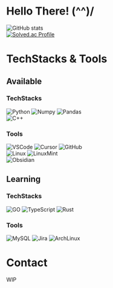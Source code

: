 # Hello There! (^^)/
![GitHub stats](https://github-readme-stats.vercel.app/api?username=chisatochan&show_icons=true&theme=dracula&hide_title=true)</br>
[![Solved.ac Profile](http://mazassumnida.wtf/api/v2/generate_badge?boj=anonymousffff)](https://solved.ac/anonymousffff/)
# TechStacks & Tools
## Available
### TechStacks
![Python](https://img.shields.io/badge/Python-3776AB.svg?&style=for-the-badge&logo=Python&logoColor=white)
![Numpy](https://img.shields.io/badge/Numpy-013243.svg?&style=for-the-badge&logo=Numpy&logoColor=white)
![Pandas](https://img.shields.io/badge/Pandas-150458.svg?&style=for-the-badge&logo=Pandas&logoColor=white)</br>
![C++](https://img.shields.io/badge/C++-00599C.svg?&style=for-the-badge&logo=Cplusplus&logoColor=white)
### Tools
![VSCode](https://img.shields.io/badge/Visual_Studio_Code-007ACC?style=flat-square&logo=Visual_Studio_Code&logoColor=white)
![Cursor](https://img.shields.io/badge/Cursor-000000?style=flat-square&logo=cursor&logoColor=white)
![GitHub](https://img.shields.io/badge/GitHub-181717?style=flat-square&logo=GitHub&logoColor=black)</br>
![Linux](https://img.shields.io/badge/Linux-FCC624?style=flat-square&logo=linux&logoColor=black)
![LinuxMint](https://img.shields.io/badge/Linux_Mint-68C174?style=flat-square&logo=linuxmint&logoColor=black)</br>
![Obsidian](https://img.shields.io/badge/Obsidian-7C3AED?style=flat-square&logo=obsidian&logoColor=black)
## Learning
### TechStacks
![GO](https://img.shields.io/badge/GO-00ADD8.svg?&style=for-the-badge&logo=GO&logoColor=white)
![TypeScript](https://img.shields.io/badge/TypeScript-3178C6.svg?&style=for-the-badge&logo=TypeScript&logoColor=white)
![Rust](https://img.shields.io/badge/Rust-000000.svg?&style=for-the-badge&logo=Rust&logoColor=white)
### Tools
![MySQL](https://img.shields.io/badge/MySQL-4479A1?style=flat-square&logo=MySQL&logoColor=white)
![Jira](https://img.shields.io/badge/Jira-1868DB?style=flat-square&logo=Jira&logoColor=white)
![ArchLinux](https://img.shields.io/badge/ArchLinux-0088CC?style=flat-square&logo=ArchLinux&logoColor=white)
# Contact
WIP


<!--
**chisatochan/chisatochan** is a ✨ _special_ ✨ repository because its `README.md` (this file) appears on your GitHub profile.

Here are some ideas to get you started:

- 🔭 I’m currently working on ...
- 🌱 I’m currently learning ...
- 👯 I’m looking to collaborate on ...
- 🤔 I’m looking for help with ...
- 💬 Ask me about ...
- 📫 How to reach me: ...
- 😄 Pronouns: ...
- ⚡ Fun fact: ...
-->

